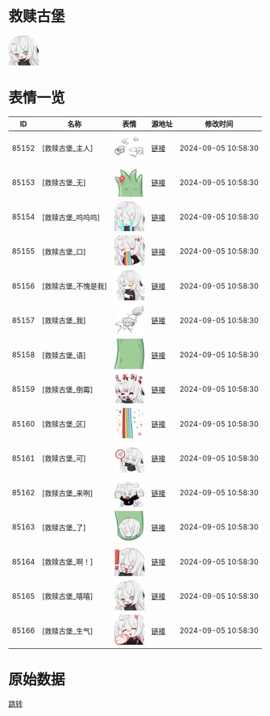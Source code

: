 # 救赎古堡

<img src="./cover.png" height="60" alt="cover" />

# 表情一览

|ID|名称|表情|源地址|修改时间|
|----|----|----|----|----|
|85152|[救赎古堡_主人]|<img src="./pic/085152_%5B救赎古堡_主人%5D.png" height="60" alt="主人"/>|[链接](https://i0.hdslb.com/bfs/garb/73139c788b00b30573c1a026c83b5c68868abb9d.png)|2024-09-05 10:58:30|
|85153|[救赎古堡_无]|<img src="./pic/085153_%5B救赎古堡_无%5D.png" height="60" alt="无"/>|[链接](https://i0.hdslb.com/bfs/garb/7c0cc9750e674cef8f22159595acd0e56fe83393.png)|2024-09-05 10:58:30|
|85154|[救赎古堡_呜呜呜]|<img src="./pic/085154_%5B救赎古堡_呜呜呜%5D.png" height="60" alt="呜呜呜"/>|[链接](https://i0.hdslb.com/bfs/garb/2fe59fd74a52bd205e7a4559ab92c72f43e7456a.png)|2024-09-05 10:58:30|
|85155|[救赎古堡_口]|<img src="./pic/085155_%5B救赎古堡_口%5D.png" height="60" alt="口"/>|[链接](https://i0.hdslb.com/bfs/garb/ad83619c375451300a4e345cb0dc6bed82db00c9.png)|2024-09-05 10:58:30|
|85156|[救赎古堡_不愧是我]|<img src="./pic/085156_%5B救赎古堡_不愧是我%5D.png" height="60" alt="不愧是我"/>|[链接](https://i0.hdslb.com/bfs/garb/0992a7086a2ca795ad734dd22da331b93a9d0a96.png)|2024-09-05 10:58:30|
|85157|[救赎古堡_我]|<img src="./pic/085157_%5B救赎古堡_我%5D.png" height="60" alt="我"/>|[链接](https://i0.hdslb.com/bfs/garb/792e54dd3fd0a89f5341f1f3665facc808894ef2.png)|2024-09-05 10:58:30|
|85158|[救赎古堡_语]|<img src="./pic/085158_%5B救赎古堡_语%5D.png" height="60" alt="语"/>|[链接](https://i0.hdslb.com/bfs/garb/c0acd25d9a40b76672c80879fbdd9050a33f7d0b.png)|2024-09-05 10:58:30|
|85159|[救赎古堡_倒霉]|<img src="./pic/085159_%5B救赎古堡_倒霉%5D.png" height="60" alt="倒霉"/>|[链接](https://i0.hdslb.com/bfs/garb/79ca1d8c965b489d74e1d2da33a6bdfad681e884.png)|2024-09-05 10:58:30|
|85160|[救赎古堡_区]|<img src="./pic/085160_%5B救赎古堡_区%5D.png" height="60" alt="区"/>|[链接](https://i0.hdslb.com/bfs/garb/47e4c6990636f824b1af25bab5f377614bb773fb.png)|2024-09-05 10:58:30|
|85161|[救赎古堡_可]|<img src="./pic/085161_%5B救赎古堡_可%5D.png" height="60" alt="可"/>|[链接](https://i0.hdslb.com/bfs/garb/04a5a7d536b1f03f50b3bf2162b09162a41eb222.png)|2024-09-05 10:58:30|
|85162|[救赎古堡_来咧]|<img src="./pic/085162_%5B救赎古堡_来咧%5D.png" height="60" alt="来咧"/>|[链接](https://i0.hdslb.com/bfs/garb/d34fe3b28eaf8bd9a742894b3160e618792bf2f1.png)|2024-09-05 10:58:30|
|85163|[救赎古堡_了]|<img src="./pic/085163_%5B救赎古堡_了%5D.png" height="60" alt="了"/>|[链接](https://i0.hdslb.com/bfs/garb/1873c1a18dd6a1e9afdea710912e0635a4e1885f.png)|2024-09-05 10:58:30|
|85164|[救赎古堡_啊！]|<img src="./pic/085164_%5B救赎古堡_啊！%5D.png" height="60" alt="啊！"/>|[链接](https://i0.hdslb.com/bfs/garb/9ec30f0b2abcfb97dcf5bbb27af7583c0402a4bf.png)|2024-09-05 10:58:30|
|85165|[救赎古堡_嘻嘻]|<img src="./pic/085165_%5B救赎古堡_嘻嘻%5D.png" height="60" alt="嘻嘻"/>|[链接](https://i0.hdslb.com/bfs/garb/250beefc50f99def3c32cc00cac0efd4b80492da.png)|2024-09-05 10:58:30|
|85166|[救赎古堡_生气]|<img src="./pic/085166_%5B救赎古堡_生气%5D.png" height="60" alt="生气"/>|[链接](https://i0.hdslb.com/bfs/garb/23a49a0090cdbfb30ef5ba51f2f63744400a44e7.png)|2024-09-05 10:58:30|

# 原始数据

[跳转](./raw.json)

